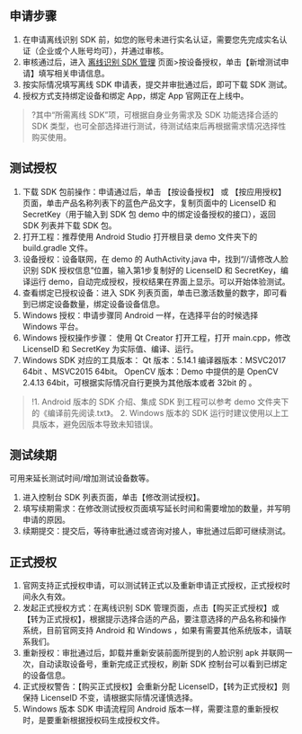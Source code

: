 ## 申请步骤
1. 在申请离线识别 SDK 前，如您的账号未进行实名认证，需要您先完成实名认证（企业或个人账号均可），并通过审核。
2. 审核通过后，进入 [离线识别 SDK 管理](https://console.cloud.tencent.com/aiface/sdk) 页面>按设备授权，单击【新增测试申请】填写相关申请信息。
3. 按实际情况填写离线 SDK 申请表，提交并审批通过后，即可下载 SDK 测试。
4. 授权方式支持绑定设备和绑定 App，绑定 App 官网正在上线中。
>?其中“所需离线 SDK”项，可根据自身业务需求及 SDK 功能选择合适的 SDK 类型，也可全部选择进行测试，待测试结束后再根据需求情况选择性购买使用。

## 测试授权
1. 下载 SDK 包前操作：申请通过后，单击 【按设备授权】 或 【按应用授权】页面，单击产品名称列表下的蓝色产品文字，复制页面中的 LicenseID 和 SecretKey（用于输入到 SDK 包 demo 中的绑定设备授权的接口），返回 SDK 列表并下载 SDK 包。
2. 打开工程：推荐使用 Android Studio 打开根目录 demo 文件夹下的 build.gradle 文件。
3. 设备授权：设备联网，在 demo 的 AuthActivity.java 中，找到“//请修改人脸识别 SDK 授权信息”位置，输入第1步复制好的  LicenseID 和 SecretKey，编译运行 demo，自动完成授权，授权结果在界面上显示。可以开始体验测试。
4. 查看绑定已授权设备：进入 SDK 列表页面，单击已激活数量的数字，即可看到已绑定设备数量，绑定设备设备信息。
5. Windows 授权：申请步骤同 Android 一样，在选择平台的时候选择 Windows 平台。
6. Windows 授权操作步骤： 使用 Qt Creator 打开工程，打开 main.cpp，修改 LicenseID 和 SecretKey 为实际值、编译、运行。
7. Windows SDK 对应的工具版本：
Qt 版本：5.14.1
编译器版本：MSVC2017 64bit 、MSVC2015 64bit。 
OpenCV 版本：Demo 中提供的是 OpenCV 2.4.13 64bit，可根据实际情况自行更换为其他版本或者 32bit 的 。

>!1. Android 版本的 SDK 介绍、集成 SDK 到工程可以参考 demo 文件夹下的《编译前先阅读.txt》。
>2.  Windows 版本的 SDK 运行时建议使用以上工具版本，避免因版本导致未知错误。

## 测试续期
可用来延长测试时间/增加测试设备数等。
1. 进入控制台 SDK 列表页面，单击【修改测试授权】。
2. 填写续期需求：在修改测试授权页面填写延长时间和需要增加的数量，并写明申请的原因。
3. 续期提交：提交后，等待审批通过或咨询对接人，审批通过后即可继续测试。

## 正式授权
1. 官网支持正式授权申请，可以测试转正式以及重新申请正式授权，正式授权时间永久有效。
2. 发起正式授权方式：在离线识别 SDK 管理页面，点击【购买正式授权】或【转为正式授权】，根据提示选择合适的产品，要注意选择的产品名称和操作系统，目前官网支持 Android 和 Windows ，如果有需要其他系统版本，请联系我们。
3. 重新授权：审批通过后，卸载并重新安装前面所提到的人脸识别 apk 并联网一次，自动读取设备号，重新完成正式授权，刷新 SDK 控制台可以看到已绑定的设备信息。
4. 正式授权警告：【购买正式授权】会重新分配  LicenseID，【转为正式授权】则保持 LicenseID 不变，请根据实际情况谨慎选择。
5. Windows 版本 SDK 申请流程同 Android 版本一样，需要注意的重新授权时，是要重新根据授权码生成授权文件。
